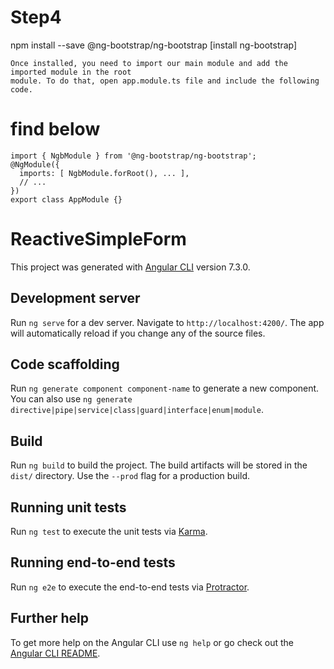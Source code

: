 

# Step4

npm install --save @ng-bootstrap/ng-bootstrap [install ng-bootstrap]

	Once installed, you need to import our main module and add the imported module in the root
	module. To do that, open app.module.ts file and include the following code.
	
# find below

	import { NgbModule } from '@ng-bootstrap/ng-bootstrap';
	@NgModule({
	  imports: [ NgbModule.forRoot(), ... ],  
	  // ...
	})
	export class AppModule {}
	

# ReactiveSimpleForm

This project was generated with [Angular CLI](https://github.com/angular/angular-cli) version 7.3.0.

## Development server

Run `ng serve` for a dev server. Navigate to `http://localhost:4200/`. The app will automatically reload if you change any of the source files.

## Code scaffolding

Run `ng generate component component-name` to generate a new component. You can also use `ng generate directive|pipe|service|class|guard|interface|enum|module`.

## Build

Run `ng build` to build the project. The build artifacts will be stored in the `dist/` directory. Use the `--prod` flag for a production build.

## Running unit tests

Run `ng test` to execute the unit tests via [Karma](https://karma-runner.github.io).

## Running end-to-end tests

Run `ng e2e` to execute the end-to-end tests via [Protractor](http://www.protractortest.org/).

## Further help

To get more help on the Angular CLI use `ng help` or go check out the [Angular CLI README](https://github.com/angular/angular-cli/blob/master/README.md).
